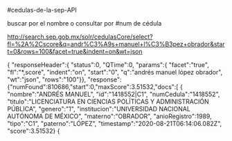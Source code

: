 #cedulas-de-la-sep-API


 buscar por el nombre o consultar por #num de cédula 
 
 
 
 http://search.sep.gob.mx/solr/cedulasCore/select?fl=%2A%2Cscore&q=andr%C3%A9s+manuel+l%C3%B3pez+obrador&start=0&rows=100&facet=true&indent=on&wt=json


{
  "responseHeader":{
    "status":0,
    "QTime":0,
    "params":{
      "facet":"true",
      "fl":"*,score",
      "indent":"on",
      "start":"0",
      "q":"andrés manuel lópez obrador",
      "wt":"json",
      "rows":"100"}},
  "response":{"numFound":810686,"start":0,"maxScore":3.51532,"docs":[
      {
        "nombre":"ANDRÉS MANUEL",
        "id":"1418552|C1",
        "numCedula":"1418552",
        "titulo":"LICENCIATURA EN CIENCIAS POLÍTICAS Y ADMINISTRACIÓN PÚBLICA",
        "genero":"1",
        "institucion":"UNIVERSIDAD NACIONAL AUTÓNOMA DE MÉXICO",
        "materno":"OBRADOR",
        "anioRegistro":1989,
        "tipo":"C1",
        "paterno":"LÓPEZ",
        "timestamp":"2020-08-21T06:14:06.082Z",
        "score":3.51532}
      {
